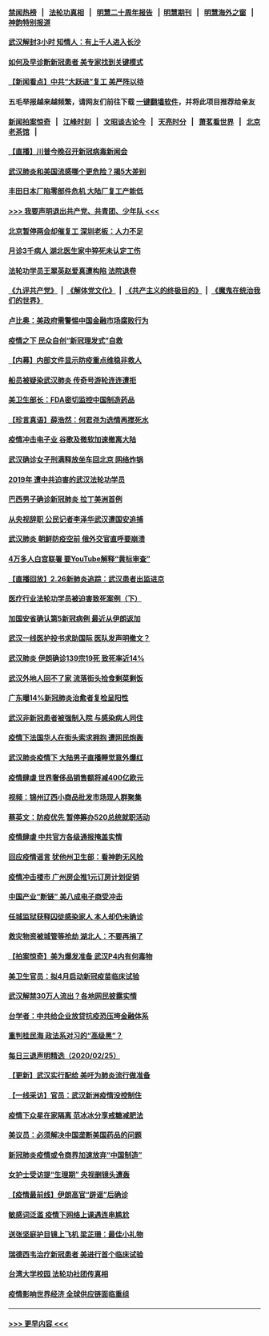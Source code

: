 #### [禁闻热榜](热点新闻.md?=0)  &nbsp;&nbsp;|&nbsp;&nbsp; [法轮功真相](https://github.com/gfw-breaker/truth/blob/master/README.md?=0) &nbsp;&nbsp;|&nbsp;&nbsp; [明慧二十周年报告](https://github.com/gfw-breaker/mh-reports/blob/master/README.md?=0) &nbsp;&nbsp;|&nbsp;&nbsp;[明慧期刊](https://github.com/gfw-breaker/mh-qikan) &nbsp;&nbsp;|&nbsp;&nbsp; [明慧海外之窗](https://github.com/gfw-breaker/mh-news/blob/master/README.md?=0) &nbsp;&nbsp;|&nbsp;&nbsp; [神韵特别报道](https://github.com/gfw-breaker/mh-news/blob/master/shenyun.md?=0)
#### [武汉解封3小时 知情人：有上千人进入长沙](../pages/nsc413/n11898505.md?t=02270902) 
#### [如何及早诊断新冠患者 美专家找到关键模式](../pages/nsc413/n11898626.md?t=02270902) 
#### [【新闻看点】中共“大跃进”复工 美严阵以待](../pages/nsc413/n11898221.md?t=02270902) 
#### 五毛举报越来越频繁，请网友们前往下载 [一键翻墙软件](https://github.com/gfw-breaker/ssr-accounts)，并将此项目推荐给亲友
#### [新闻拍案惊奇](https://github.com/gfw-breaker/banned-news/blob/master/pages/link4.md) &nbsp;&nbsp;|&nbsp;&nbsp; [江峰时刻](https://github.com/gfw-breaker/banned-news/blob/master/pages/link4.md) &nbsp;&nbsp;|&nbsp;&nbsp; [文昭谈古论今](https://github.com/gfw-breaker/banned-news/blob/master/pages/link4.md) &nbsp;&nbsp;|&nbsp;&nbsp; [天亮时分](https://github.com/gfw-breaker/banned-news/blob/master/pages/link4.md) &nbsp;&nbsp;|&nbsp;&nbsp; [萧茗看世界](https://github.com/gfw-breaker/banned-news/blob/master/pages/link4.md) &nbsp;&nbsp;|&nbsp;&nbsp; [北京老茶馆](https://github.com/gfw-breaker/banned-news/blob/master/pages/link4.md) &nbsp;&nbsp;|&nbsp;&nbsp; 
#### [【直播】川普今晚召开新冠病毒新闻会](../pages/nsc413/n11898088.md?t=02270902) 
#### [武汉肺炎和美国流感哪个更危险？揭5大差别](../pages/nsc413/n11888203.md?t=02270902) 
#### [丰田日本厂陷零部件危机 大陆厂复工产能低](../pages/nsc413/n11898580.md?t=02270902) 
#### [>>> 我要声明退出共产党、共青团、少年队 <<<](https://github.com/begood0513/goodnews/blob/master/quit/letter.md) 
#### [北京暂停两会却催复工 深圳老板：人力不足](../pages/nsc413/n11898526.md?t=02270902) 
#### [月诊3千病人 湖北医生家中猝死未认定工伤](../pages/nsc413/n11898375.md?t=02270902) 
#### [法轮功学员王翠英赵爱真遭构陷 法院退卷](../pages/nsc413/n11897965.md?t=02270902) 
#### [《九评共产党》](https://github.com/begood0513/9ping.md/blob/master/README.md) &nbsp;|&nbsp; [《解体党文化》](../../../../jtdwh.md/blob/master/README.md)  &nbsp;|&nbsp; [《共产主义的终极目的》](../../../../gczydzjmd.md/blob/master/README.md) &nbsp;|&nbsp; [《魔鬼在统治我们的世界》](../../../../mgztzwmdsj.md/blob/master/README.md) 
#### [卢比奥：美政府需警惕中国金融市场腐败行为](../pages/nsc413/n11898327.md?t=02270902) 
#### [疫情之下 民众自创“新冠理发式”自救](../pages/nsc413/n11898320.md?t=02270902) 
#### [【内幕】内部文件显示防疫重点维稳非救人](../pages/nsc413/n11896183.md?t=02270902) 
#### [船员被疑染武汉肺炎 传奇号游轮连连遭拒](../pages/nsc413/n11898226.md?t=02270902) 
#### [美卫生部长：FDA密切监控中国制造药品](../pages/nsc413/n11898231.md?t=02270902) 
#### [【珍言真语】薛浩然：何君尧为选情再搅死水](../pages/nsc413/n11898269.md?t=02270902) 
#### [疫情冲击电子业 谷歌及微软加速撤离大陆](../pages/nsc413/n11898078.md?t=02270902) 
#### [武汉确诊女子刑满释放坐车回北京 网络炸锅](../pages/nsc413/n11897989.md?t=02270902) 
#### [2019年 遭中共迫害的武汉法轮功学员](../pages/nsc413/n11897403.md?t=02270902) 
#### [巴西男子确诊新冠肺炎 拉丁美洲首例](../pages/nsc413/n11898020.md?t=02270902) 
#### [从央视辞职 公民记者李泽华武汉遭国安追捕](../pages/nsc413/n11898004.md?t=02270902) 
#### [武汉肺炎 朝鲜防疫空前 俄外交官直呼要崩溃](../pages/nsc413/n11897857.md?t=02270902) 
#### [4万多人白宫联署 要YouTube解释“黄标审查”](../pages/nsc413/n11897803.md?t=02270902) 
#### [【直播回放】2.26新肺炎追踪：武汉患者出监进京](../pages/nsc413/n11897551.md?t=02270902) 
#### [医疗行业法轮功学员被迫害致死案例（下）](../pages/nsc413/n11885508.md?t=02270902) 
#### [加国安省确认第5新冠病例 最近从伊朗返加](../pages/nsc413/n11897941.md?t=02270902) 
#### [武汉一线医护投书求助国际 医队发声明撤文？](../pages/nsc413/n11897501.md?t=02270902) 
#### [武汉肺炎 伊朗确诊139宗19死 致死率近14%](../pages/nsc413/n11897547.md?t=02270902) 
#### [武汉外地人回不了家 流落街头捡食剩菜剩饭](../pages/nsc413/n11897400.md?t=02270902) 
#### [广东曝14%新冠肺炎治愈者复检呈阳性](../pages/nsc413/n11896982.md?t=02270902) 
#### [武汉非新冠患者被强制入院 与感染病人同住](../pages/nsc413/n11896414.md?t=02270902) 
#### [疫情下法国华人在街头索求拥抱 遭网民炮轰](../pages/nsc413/n11897016.md?t=02270902) 
#### [武汉肺炎疫情下 大陆男子直播睡觉意外爆红](../pages/nsc413/n11896806.md?t=02270902) 
#### [疫情肆虐 世界奢侈品销售额将减400亿欧元](../pages/nsc413/n11896893.md?t=02270902) 
#### [视频：锦州辽西小商品批发市场现人群聚集](../pages/nsc413/n11896426.md?t=02270902) 
#### [蔡英文：防疫优先 暂停筹办520总统就职活动](../pages/nsc413/n11896828.md?t=02270902) 
#### [疫情肆虐 中共官方各级通报掩盖实情](../pages/nsc413/n11882625.md?t=02270902) 
#### [回应疫情谣言 犹他州卫生部：看神韵无风险](../pages/nsc413/n11896078.md?t=02270902) 
#### [疫情冲击楼市 广州房企推1元订房计划促销](../pages/nsc413/n11896386.md?t=02270902) 
#### [中国产业“断链” 美八成电子商受冲击](../pages/nsc413/n11896736.md?t=02270902) 
#### [任城监狱获释囚徒感染家人 本人却仍未确诊](../pages/nsc413/n11896610.md?t=02270902) 
#### [救灾物资被城管等抢劫 湖北人：不要再捐了](../pages/nsc413/n11896439.md?t=02270902) 
#### [【拍案惊奇】美为爆发准备 武汉P4内有何毒物](../pages/nsc413/n11896446.md?t=02270902) 
#### [美卫生官员：拟4月启动新冠疫苗临床试验](../pages/nsc413/n11896357.md?t=02270902) 
#### [武汉解禁30万人流出？各地网民披露实情](../pages/nsc413/n11896338.md?t=02270902) 
#### [台学者：中共给企业放贷抗疫恐压垮金融体系](../pages/nsc413/n11896041.md?t=02270902) 
#### [重判桂民海 政法系对习的“高级黑”？](../pages/nsc413/n11896246.md?t=02270902) 
#### [每日三退声明精选（2020/02/25）](../pages/nsc413/n11896300.md?t=02270902) 
#### [【更新】武汉实行配给 美吁为肺炎流行做准备](../pages/nsc413/n11890652.md?t=02270902) 
#### [【一线采访】官员：武汉新洲疫情没控制住](../pages/nsc413/n11895870.md?t=02270902) 
#### [疫情下众星在家隔离 范冰冰分享戒糖减肥法](../pages/nsc413/n11896115.md?t=02270902) 
#### [美议员：必须解决中国垄断美国药品的问题](../pages/nsc413/n11895991.md?t=02270902) 
#### [新冠肺炎疫情或令商界加速放弃“中国制造”](../pages/nsc413/n11895835.md?t=02270902) 
#### [女护士受访提“生理期” 央视删镜头遭轰](../pages/nsc413/n11895768.md?t=02270902) 
#### [【疫情最前线】伊朗高官“辟谣”后确诊](../pages/nsc413/n11895902.md?t=02270902) 
#### [敏感词泛滥 疫情下网络上课遇连串尴尬](../pages/nsc413/n11895793.md?t=02270902) 
#### [送张坚庭护目镜上飞机 梁芷珊：最佳小礼物](../pages/nsc413/n11895723.md?t=02270902) 
#### [瑞德西韦治疗新冠患者 美进行首个临床试验](../pages/nsc413/n11895845.md?t=02270902) 
#### [台湾大学校园 法轮功社团传真相](../pages/nsc413/n11895392.md?t=02270902) 
#### [疫情影响世界经济 全球供应链面临重组](../pages/nsc413/n11895634.md?t=02270902) 

----
#### [ >>> 更早内容 <<< ](../indexes/nsc413-earlier.md)
